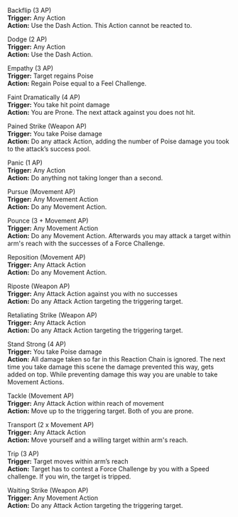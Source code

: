 Backflip (3 AP)  
**Trigger:** Any Action  
**Action:** Use the Dash Action. This Action cannot be reacted to.

Dodge (2 AP)  
**Trigger:** Any Action   
**Action:** Use the Dash Action.

Empathy (3 AP)  
**Trigger:** Target regains Poise  
**Action:** Regain Poise equal to a Feel Challenge.

Faint Dramatically (4 AP)  
**Trigger:** You take hit point damage  
**Action:** You are Prone. The next attack against you does not hit.

Pained Strike (Weapon AP)  
**Trigger:** You take Poise damage  
**Action:** Do any attack Action, adding the number of Poise damage you took to the attack’s success pool.

Panic (1 AP)  
**Trigger:** Any Action   
**Action:** Do anything not taking longer than a second.

Pursue (Movement AP)  
**Trigger:** Any Movement Action   
**Action:** Do any Movement Action.

Pounce (3 + Movement AP)  
**Trigger:** Any Movement Action  
**Action:** Do any Movement Action. Afterwards you may attack a target within arm's reach with the successes of a Force Challenge.

Reposition (Movement AP)  
**Trigger:** Any Attack Action   
**Action:** Do any Movement Action.

Riposte (Weapon AP)  
**Trigger:** Any Attack Action against you with no successes  
**Action:** Do any Attack Action targeting the triggering target.

Retaliating Strike (Weapon AP)  
**Trigger:** Any Attack Action   
**Action:** Do any Attack Action targeting the triggering target.

Stand Strong (4 AP)  
**Trigger:** You take Poise damage  
**Action:** All damage taken so far in this Reaction Chain is ignored. The next time you take damage this scene the damage prevented this way, gets added on top. While preventing damage this way you are unable to take Movement Actions.

Tackle (Movement AP)  
**Trigger:** Any Attack Action within reach of movement  
**Action:** Move up to the triggering target. Both of you are prone.

Transport (2 x Movement AP)  
**Trigger:** Any Attack Action  
**Action:** Move yourself and a willing target within arm's reach.

Trip (3 AP)  
**Trigger:** Target moves within arm’s reach  
**Action:** Target has to contest a Force Challenge by you with a Speed challenge. If you win, the target is tripped.

Waiting Strike (Weapon AP)  
**Trigger:** Any Movement Action   
**Action:** Do any Attack Action targeting the triggering target.